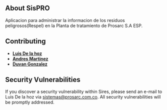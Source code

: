 ## About SisPRO

Aplicacion para administrar la informacion de los residuos peligrosos(Respel) en la Planta de tratamiento de Prosarc S.A ESP.

## Contributing

- **[Luis De la hoz](https://github.com/Lsickle)**
- **[Andres Martinez](https://github.com/Alejo5004)**
- **[Duvan Gonzalez](https://github.com/LoquilloDuvan)**

## Security Vulnerabilities

If you discover a security vulnerability within Sires, please send an e-mail to Luis De la hoz via [sistemas@prosarc.com.co](mailto:sistemas@prosarc.com.co). All security vulnerabilities will be promptly addressed.
